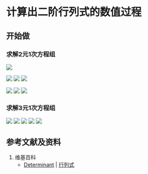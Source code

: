 # 计算出二阶行列式的数值过程

## 开始做

### 求解2元1次方程组

![](/images/线性代数/行列式/计算出二阶行列式的数值过程/1a1.jpg)

![](/images/线性代数/行列式/计算出二阶行列式的数值过程/2a1.jpg)
![](/images/线性代数/行列式/计算出二阶行列式的数值过程/2a2.jpg)
![](/images/线性代数/行列式/计算出二阶行列式的数值过程/2a3.jpg)

![](/images/线性代数/行列式/计算出二阶行列式的数值过程/3a1.jpg)
![](/images/线性代数/行列式/计算出二阶行列式的数值过程/3a2.jpg)
![](/images/线性代数/行列式/计算出二阶行列式的数值过程/3a3.jpg)

### 求解3元1次方程组

![](/images/线性代数/行列式/计算出二阶行列式的数值过程/4a1.jpg)
![](/images/线性代数/行列式/计算出二阶行列式的数值过程/4a2.jpg)
![](/images/线性代数/行列式/计算出二阶行列式的数值过程/4a3.jpg)
![](/images/线性代数/行列式/计算出二阶行列式的数值过程/4a4.jpg)
![](/images/线性代数/行列式/计算出二阶行列式的数值过程/4a5.jpg)

## 参考文献及资料

1. 维基百科
	- [Determinant](https://en.wikipedia.org/wiki/Determinant) | [行列式](https://zh.wikipedia.org/wiki/行列式) 